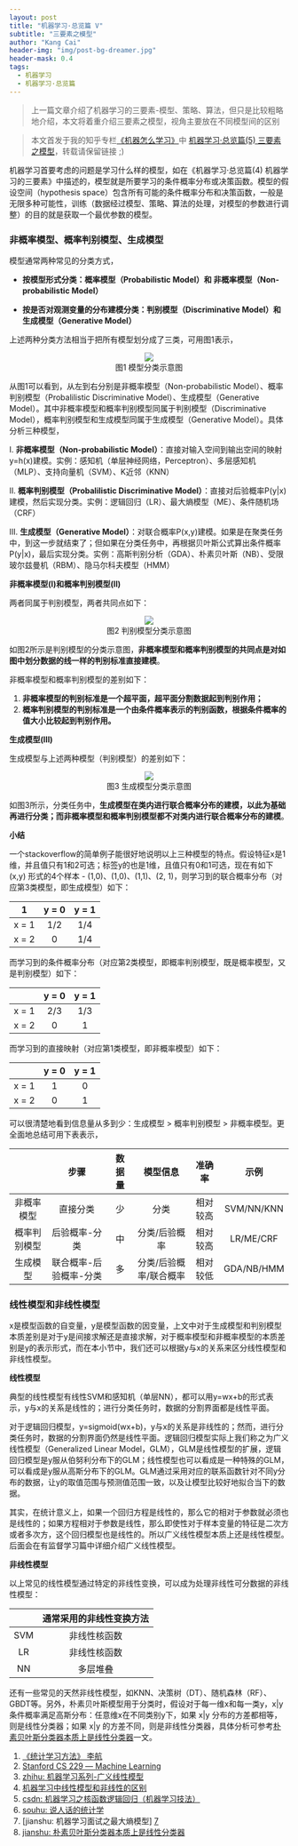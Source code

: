 ```yaml
---
layout: post
title: "机器学习·总览篇 V"
subtitle: "三要素之模型"
author: "Kang Cai"
header-img: "img/post-bg-dreamer.jpg"
header-mask: 0.4
tags:
  - 机器学习
  - 机器学习·总览篇
---
```


> 上一篇文章介绍了机器学习的三要素-模型、策略、算法，但只是比较粗略地介绍，本文将着重介绍三要素之模型，视角主要放在不同模型间的区别

> 本文首发于我的知乎专栏[《机器怎么学习》](https://zhuanlan.zhihu.com/machine-learning-complete)中 [机器学习·总览篇(5) 三要素之模型](https://zhuanlan.zhihu.com/p/48914251)，转载请保留链接 ;)


机器学习首要考虑的问题是学习什么样的模型，如在《机器学习·总览篇(4) 机器学习的三要素》中描述的，模型就是所要学习的条件概率分布或决策函数。模型的假设空间（hypothesis space）包含所有可能的条件概率分布和决策函数，一般是无限多种可能性，训练（数据经过模型、策略、算法的处理，对模型的参数进行调整）的目的就是获取一个最优参数的模型。

### 非概率模型、概率判别模型、生成模型

模型通常两种常见的分类方式，

* **按模型形式分类：概率模型（Probabilistic Model）和 非概率模型（Non-probabilistic Model）**

* **按是否对观测变量的分布建模分类：判别模型（Discriminative Model）和 生成模型（Generative Model）**

上述两种分类方法相当于把所有模型划分成了三类，可用图1表示，

<center>
<img src="https://kangcai.github.io/img/in-post/post-ml/Model classification.png"/>
</center>
<center>图1 模型分类示意图</center>

从图1可以看到，从左到右分别是非概率模型（Non-probabilistic Model）、概率判别模型（Probalilistic Discriminative Model）、生成模型（Generative Model）。其中非概率模型和概率判别模型同属于判别模型（Discriminative Model），概率判别模型和生成模型同属于生成模型（Generative Model）。具体分析三种模型，

I. **非概率模型（Non-probabilistic Model）**：直接对输入空间到输出空间的映射y=h(x)建模。实例：感知机（单层神经网络，Perceptron）、多层感知机（MLP）、支持向量机（SVM）、K近邻（KNN）

II. **概率判别模型（Probalilistic Discriminative Model）**：直接对后验概率P(y\|x)建模，然后实现分类。实例：逻辑回归（LR）、最大熵模型（ME）、条件随机场（CRF）

III. **生成模型（Generative Model）**：对联合概率P(x,y)建模。如果是在聚类任务中，到这一步就结束了；但如果在分类任务中，再根据贝叶斯公式算出条件概率P(y\|x)，最后实现分类。实例：高斯判别分析（GDA）、朴素贝叶斯（NB）、受限玻尔兹曼机（RBM）、隐马尔科夫模型（HMM）

**非概率模型(I)和概率判别模型(II)**

两者同属于判别模型，两者共同点如下：

<center>
<img src="https://kangcai.github.io/img/in-post/post-ml/data_visual-dm.png"/>
</center>
<center>图2 判别模型分类示意图</center>

如图2所示是判别模型的分类示意图，**非概率模型和概率判别模型的共同点是对如图中划分数据的线一样的判别标准直接建模**。

非概率模型和概率判别模型的差别如下：

1. **非概率模型的判别标准是一个超平面，超平面分割数据起到判别作用；**
2. **概率判别模型的判别标准是一个由条件概率表示的判别函数，根据条件概率的值大小比较起到判别作用。**

**生成模型(III)**

生成模型与上述两种模型（判别模型）的差别如下：

<center>
<img src="https://kangcai.github.io/img/in-post/post-ml/data_visual-gm.png"/>
</center>
<center>图3 生成模型分类示意图</center>

如图3所示，分类任务中，**生成模型在类内进行联合概率分布的建模，以此为基础再进行分类；而非概率模型和概率判别模型都不对类内进行联合概率分布的建模**。

**小结**

一个stackoverflow的简单例子能很好地说明以上三种模型的特点。假设特征x是1维，并且值只有1和2可选；标签y的也是1维，且值只有0和1可选，现在有如下 (x,y) 形式的4个样本 - (1,0)、(1,0)、(1,1)、(2, 1)，则学习到的联合概率分布（对应第3类模型，即生成模型）如下：

| 1 | y = 0 | y = 1| 
| :-----------:| :----------: | :----------: |
| x = 1 |1/2|1/4|
| x = 2 |0|1/4|

而学习到的条件概率分布（对应第2类模型，即概率判别模型，既是概率模型，又是判别模型）如下：

|  | y = 0 | y = 1| 
| :-----------:| :----------: | :----------: |
| x = 1 |2/3|1/3|
| x = 2 |0|1|

而学习到的直接映射（对应第1类模型，即非概率模型）如下：

|  | y = 0 | y = 1| 
| :-----------:| :----------: | :----------: |
| x = 1 |1|0|
| x = 2 |0|1|

可以很清楚地看到信息量从多到少：生成模型 \> 概率判别模型 \> 非概率模型。更全面地总结可用下表表示，

|  | 步骤 | 数据量 | 模型信息 | 准确率 | 示例 |
| :-----------:| :----------: | :----------: | :----------: | :----------: | :----------: |
| 非概率模型 | 直接分类| 少 | 分类 | 相对较高| SVM/NN/KNN |
| 概率判别模型 | 后验概率-分类| 中 | 分类/后验概率 | 相对较高|LR/ME/CRF |
| 生成模型 |联合概率-后验概率-分类| 多 | 分类/后验概率/联合概率 |相对较低| GDA/NB/HMM |

### 线性模型和非线性模型

x是模型函数的自变量，y是模型函数的因变量，上文中对于生成模型和判别模型本质差别是对于y是间接求解还是直接求解，对于概率模型和非概率模型的本质差别是y的表示形式，而在本小节中，我们还可以根据y与x的关系来区分线性模型和非线性模型。

**线性模型**

典型的线性模型有线性SVM和感知机（单层NN），都可以用y=wx+b的形式表示，y与x的关系是线性的；进行分类任务时，数据的分割界面都是线性平面。

对于逻辑回归模型，y=sigmoid(wx+b)，y与x的关系是非线性的；然而，进行分类任务时，数据的分割界面仍然是线性平面。逻辑回归模型实际上我们称之为广义线性模型（Generalized Linear Model，GLM），GLM是线性模型的扩展，逻辑回归模型是y服从伯努利分布下的GLM；线性模型也可以看成是一种特殊的GLM，可以看成是y服从高斯分布下的GLM。GLM通过采用对应的联系函数针对不同y分布的数据，让y的取值范围与预测值范围一致，以及让模型比较好地拟合当下的数据。

其实，在统计意义上，如果一个回归方程是线性的，那么它的相对于参数就必须也是线性的；如果方程相对于参数是线性，那么即使性对于样本变量的特征是二次方或者多次方，这个回归模型也是线性的。所以广义线性模型本质上还是线性模型。后面会在有监督学习篇中详细介绍广义线性模型。

**非线性模型**

以上常见的线性模型通过特定的非线性变换，可以成为处理非线性可分数据的非线性模型：

|  | 通常采用的非线性变换方法 | 
| :-----------:| :----------: | 
| SVM | 非线性核函数|
| LR | 非线性核函数 |
| NN | 多层堆叠 |

还有一些常见的天然非线性模型，如KNN、决策树（DT）、随机森林（RF）、GBDT等。另外，朴素贝叶斯模型用于分类时，假设对于每一维x和每一类y，x|y 条件概率满足高斯分布：任意维x在不同类别y下，如果 x|y 分布的方差都相等，则是线性分类器；如果 x|y 的方差不同，则是非线性分类器，具体分析可参考[朴素贝叶斯分类器本质上是线性分类器][8]一文。


1. [《统计学习方法》 李航][1]
2. [Stanford CS 229 ― Machine Learning][2]
3. [zhihu: 机器学习系列-广义线性模型][3]
4. [机器学习中线性模型和非线性的区别][4]
5. [csdn: 机器学习之核函数逻辑回归（机器学习技法）][7]
6. [souhu: 说人话的统计学][6]
7. [jianshu: 机器学习面试之最大熵模型] [7]
8. [jianshu: 朴素贝叶斯分类器本质上是线性分类器][8]

[1]: (https://book.douban.com/subject/10590856/)
[2]: (https://stanford.edu/~shervine/teaching/cs-229.html)
[3]: (https://zhuanlan.zhihu.com/p/24967776)
[4]: (https://blog.csdn.net/wbcnb/article/details/78306970)
[5]: (https://blog.csdn.net/qq_34993631/article/details/79345889)
[6]: (https://www.sohu.com/a/228212348_349736)
[7]: (https://www.jianshu.com/p/e7c13002440d)
[8]: (https://www.jianshu.com/p/469accb2e1a0)